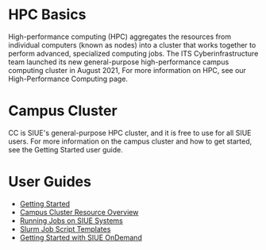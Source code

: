 # HPC Basics <!-- {docsify-ignore-all} -->
High-performance computing (HPC) aggregates the resources from individual computers (known as nodes) into a cluster that works together to perform advanced, specialized computing jobs. The ITS Cyberinfrastructure team launched its new general-purpose high-performance campus computing cluster in August 2021,  For more information on HPC, see our High-Performance Computing page.

# Campus Cluster
CC is SIUE's general-purpose HPC cluster, and it is free to use for all SIUE users. For more information on the campus cluster and how to get started, see the Getting Started user guide.

# User Guides
- [Getting Started](user_guides/hpc_basics/getting_started.md)
- [Campus Cluster Resource Overview](user_guides/hpc_basics/resource_overview.md)
- [Running Jobs on SIUE Systems](user_guides/hpc_basics/running_jobs.md)
- [Slurm Job Script Templates](user_guides/hpc_basics/script_templates.md)
- [Getting Started with SIUE OnDemand](user_guides/hpc_basics/getting_started_ondemand.md)
